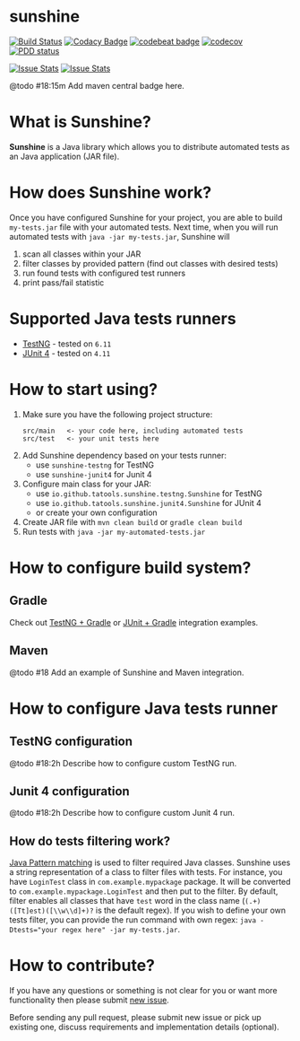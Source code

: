 sunshine
========

[![Build Status](https://travis-ci.org/tatools/sunshine.svg?branch=master)](https://travis-ci.org/tatools/sunshine)
[![Codacy Badge](https://api.codacy.com/project/badge/Grade/b9ccdf7644db4658bb998eb3c8f0689b)](https://www.codacy.com/app/extsoft/sunshine?utm_source=github.com&amp;utm_medium=referral&amp;utm_content=tatools/sunshine&amp;utm_campaign=Badge_Grade)
[![codebeat badge](https://codebeat.co/badges/74ffce5e-e3be-45b7-9459-98d13f5f4d4e)](https://codebeat.co/projects/github-com-tatools-sunshine-master)
[![codecov](https://codecov.io/gh/tatools/sunshine/branch/master/graph/badge.svg)](https://codecov.io/gh/tatools/sunshine)
[![PDD status](http://www.0pdd.com/svg?name=tatools/sunshine)](http://www.0pdd.com/p?name=tatools/sunshine)

[![Issue Stats](http://issuestats.com/github/tatools/sunshine/badge/issue)](http://issuestats.com/github/tatools/sunshine)
[![Issue Stats](http://issuestats.com/github/tatools/sunshine/badge/pr)](http://issuestats.com/github/tatools/sunshine)

@todo #18:15m Add maven central badge here.

What is Sunshine?
=================
**Sunshine** is a Java library which allows you to distribute automated tests as an Java application (JAR file).

How does Sunshine work?
=======================
Once you have configured Sunshine for your project, you are able to build `my-tests.jar` file with your automated tests.
Next time, when you will run automated tests with `java -jar my-tests.jar`, Sunshine will 
1. scan all classes within your JAR
2. filter classes by provided pattern (find out classes with desired tests)
3. run found tests with configured test runners
4. print pass/fail statistic

Supported Java tests runners
============================
- [TestNG](http://testng.org) - tested on `6.11`
- [JUnit 4](http://junit.org/junit4) - tested on `4.11`

How to start using?
===================
1. Make sure you have the following project structure:
    ```
    src/main   <- your code here, including automated tests
    src/test   <- your unit tests here
    ```
2. Add Sunshine dependency based on your tests runner:
    - use `sunshine-testng` for TestNG
    - use `sunshine-junit4` for Junit 4
3. Configure main class for your JAR:
    - use `io.github.tatools.sunshine.testng.Sunshine` for TestNG
    - use `io.github.tatools.sunshine.junit4.Sunshine` for JUnit 4
    - or create your own configuration
4. Create JAR file with `mvn clean build` or `gradle clean build`
5. Run tests with `java -jar my-automated-tests.jar`

How to configure build system?
==============================
Gradle
------
Check out [TestNG + Gradle](sunshine-testng-integration-tests/build.gradle) or 
[JUnit + Gradle](sunshine-junit4-integration-tests/build.gradle) integration examples.

Maven
-----
@todo #18 Add an example of Sunshine and Maven integration.

How to configure Java tests runner
==================================
TestNG configuration
--------------------
@todo #18:2h Describe how to configure custom TestNG run.

Junit 4 configuration
---------------------
@todo #18:2h Describe how to configure custom Junit 4 run.

How do tests filtering work?
------------------------------
[Java Pattern matching](https://docs.oracle.com/javase/8/docs/api/java/util/regex/Pattern.html) is used to filter 
required Java classes. Sunshine uses a string representation of a class to filter files with tests. For instance, 
you have `LoginTest` class in `com.example.mypackage` package. It will be converted to `com.example.mypackage.LoginTest`
and then put to the filter. By default, filter enables all classes that have `test` word in the class name 
(`(.+)([Tt]est)([\\w\\d]+)?` is the default regex). If you wish to define your own tests filter, you can provide the run 
command with own regex: `java -Dtests="your regex here" -jar my-tests.jar`.

How to contribute?
==================
If you have any questions or something is not clear for you or want more functionality then please submit 
[new issue](https://github.com/tatools/sunshine/issues/new).

Before sending any pull request, please submit new issue or pick up existing one, discuss requirements and 
implementation details (optional).
